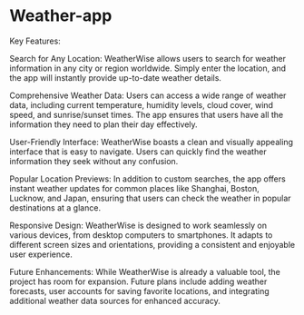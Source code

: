 # Weather-app
Key Features:

Search for Any Location: WeatherWise allows users to search for weather information in any city or region worldwide. Simply enter the location, and the app will instantly provide up-to-date weather details.

Comprehensive Weather Data: Users can access a wide range of weather data, including current temperature, humidity levels, cloud cover, wind speed, and sunrise/sunset times. The app ensures that users have all the information they need to plan their day effectively.

User-Friendly Interface: WeatherWise boasts a clean and visually appealing interface that is easy to navigate. Users can quickly find the weather information they seek without any confusion.

Popular Location Previews: In addition to custom searches, the app offers instant weather updates for common places like Shanghai, Boston, Lucknow, and Japan, ensuring that users can check the weather in popular destinations at a glance.

Responsive Design: WeatherWise is designed to work seamlessly on various devices, from desktop computers to smartphones. It adapts to different screen sizes and orientations, providing a consistent and enjoyable user experience.

Future Enhancements: While WeatherWise is already a valuable tool, the project has room for expansion. Future plans include adding weather forecasts, user accounts for saving favorite locations, and integrating additional weather data sources for enhanced accuracy.
